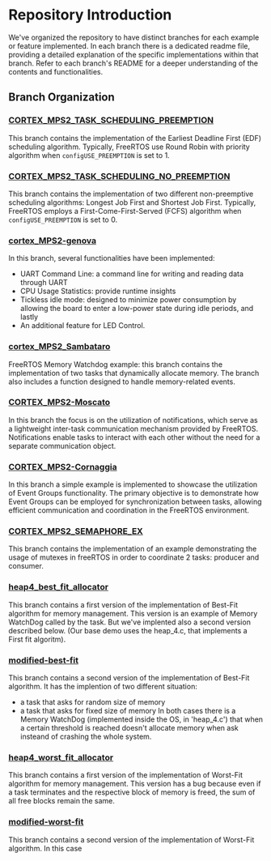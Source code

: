 # Repository Introduction

We've organized the repository to have distinct branches for each example or feature implemented. 
In each branch there is a dedicated readme file, providing a detailed explanation of the specific implementations within that branch. 
Refer to each branch's README for a deeper understanding of the contents and functionalities. 

## Branch Organization

### [CORTEX_MPS2_TASK_SCHEDULING_PREEMPTION](https://baltig.polito.it/caos2023/group36/-/tree/CORTEX_MPS2_TASK_SCHEDULING_PREEMPTION)
This branch contains the implementation of the Earliest Deadline First (EDF) scheduling algorithm. Typically, FreeRTOS use Round Robin with priority algorithm when `configUSE_PREEMPTION` is set to 1.

### [CORTEX_MPS2_TASK_SCHEDULING_NO_PREEMPTION](https://baltig.polito.it/caos2023/group36/-/tree/CORTEX_MPS2_TASK_SCHEDULING_NO_PREEMPTION)
This branch contains the implementation of two different non-preemptive scheduling algorithms: Longest Job First and Shortest Job First. 
Typically, FreeRTOS employs a First-Come-First-Served (FCFS) algorithm when `configUSE_PREEMPTION` is set to 0.

### [cortex_MPS2-genova](https://baltig.polito.it/caos2023/group36/-/blob/CORTEX_MPS2-genova)
In this branch, several functionalities have been implemented: 
- UART Command Line: a command line for writing and reading data through UART
- CPU Usage Statistics: provide runtime insights
- Tickless idle mode: designed to minimize power consumption by allowing the board to enter a low-power state during idle periods, and lastly
- An additional feature for LED Control.

### [cortex_MPS2_Sambataro](https://baltig.polito.it/caos2023/group36/-/tree/cortex_MPS2_Sambataro)
FreeRTOS Memory Watchdog example: this branch contains the implementation of two tasks that dynamically allocate memory. 
The branch also includes a function designed to handle memory-related events.

### [CORTEX_MPS2-Moscato](https://baltig.polito.it/caos2023/group36/-/tree/CORTEX_MPS2-Moscato)
In this branch the focus is on the utilization of notifications, which serve as a lightweight inter-task communication mechanism provided by FreeRTOS. Notifications enable tasks to interact with each other without the need for a separate communication object.

### [CORTEX_MPS2-Cornaggia](https://baltig.polito.it/caos2023/group36/-/blob/CORTEX_MPS2-Cornaggia/-branch)
In this branch a simple example is implemented to showcase the utilization of Event Groups functionality. 
The primary objective is to demonstrate how Event Groups can be employed for synchronization between tasks, allowing efficient communication and coordination in the FreeRTOS environment.

### [CORTEX_MPS2_SEMAPHORE_EX](https://baltig.polito.it/caos2023/group36/-/tree/CORTEX_MPS2_SEMAPHORE_EX)
This branch contains the implementation of an example demonstrating the usage of mutexes in freeRTOS in order to coordinate 2 tasks: producer and consumer.

### [heap4_best_fit_allocator](https://baltig.polito.it/caos2023/group36/-/tree/heap4_best_fit_allocator)
This branch contains a first version of the implementation of Best-Fit algorithm for memory management. 
This version is an example of Memory WatchDog called by the task. But we've implented also a second version described below.
(Our base demo uses the heap_4.c, that implements a First fit algoritm).

### [modified-best-fit](https://baltig.polito.it/caos2023/group36/-/tree/modified-best-fit)
This branch contains a second version of the implementation of Best-Fit algorithm. 
It has the implention of two different situation: 
- a task that asks for random size of memory 
- a task that asks for fixed size of memory
In both cases there is a Memory WatchDog (implemented inside the OS, in 'heap_4.c') that when a certain threshold is reached doesn't allocate memory when ask insteand of crashing the whole system.

### [heap4_worst_fit_allocator](https://baltig.polito.it/caos2023/group36/-/tree/heap4_worst_fit_allocator)
This branch contains a first version of the implementation of Worst-Fit algorithm for memory management. 
This version has a bug because even if a task terminates and the respective block of memory is freed, the sum of all free blocks remain the same. 

### [modified-worst-fit](https://baltig.polito.it/caos2023/group36/-/tree/modified-worst-fit)
This branch contains a second version of the implementation of Worst-Fit algorithm. 
In this case 






